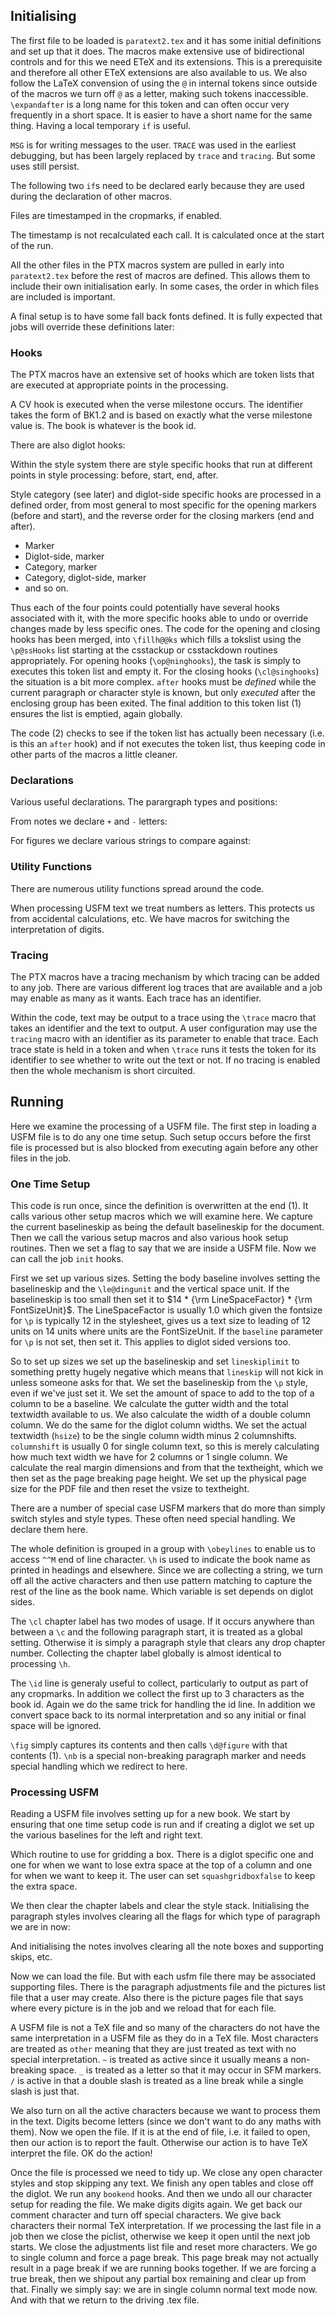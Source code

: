 [+d_setup]::

## Initialising

The first file to be loaded is `paratext2.tex` and it has some initial
definitions and set up that it does. The macros make extensive use of
bidirectional controls and for this we need ETeX and its extensions. This is a
prerequisite and therefore all other ETeX extensions are also available to us.
We also follow the LaTeX convension of using the `@` in internal tokens since
outside of the macros we turn off `@` as a letter, making such tokens
inaccessible. `\expandafter` is a long name for this token and can often occur
very frequently in a short space. It is easier to have a short name for the same
thing. Having a local temporary `if` is useful.

`MSG` is for writing messages to the user. `TRACE` was used in the earliest
debugging, but has been largely replaced by `trace` and `tracing`. But some uses
still persist.

The following two `if`s need to be declared early because they are used during
the declaration of other macros.

[=c_pt_intro]::

Files are timestamped in the cropmarks, if enabled.

The timestamp is not recalculated each call. It is calculated once at the start
of the run.

[=c_timestamp]::

All the other files in the PTX macros system are pulled in early into
`paratext2.tex` before the rest of macros are defined. This allows them to
include their own initialisation early. In some cases, the order in which files
are included is important.

[=c_imports]::

A final setup is to have some fall back fonts defined. It is fully expected that
jobs will override these definitions later:

[=c_fonts-basic]::

### Hooks

The PTX macros have an extensive set of hooks which are token lists that are
executed at appropriate points in the processing.

[=c_define-hooks]::

A CV hook is executed when the verse milestone occurs. The identifier takes the
form of BK1.2 and is based on exactly what the verse milestone value is. The
book is whatever is the book id.

[=csty_define-hooks]::

There are also diglot hooks:

[=cdig_define-hooks]::

Within the style system there are style specific hooks that run at different
points in style processing: before, start, end, after. 

[=csty_sethook]::

Style category (see later) and diglot-side specific hooks are processed in a
defined order, from most general to most specific for the opening markers (before and start),
and the reverse order for the closing markers (end and after).
* Marker
* Diglot-side, marker
* Category, marker
* Category, diglot-side, marker
* and so on.

Thus each of the four points could potentially have several hooks associated with
it, with the more specific hooks able to undo or override changes made by less
specific ones. The code for the opening and closing hooks has been merged, into
`\fillh@@ks` which fills a tokslist using the `\p@ssHooks` list starting at the
csstackup or csstackdown routines appropriately.
For opening hooks (`\op@ninghooks`), the task is simply to executes this token
list and empty it. 
For the closing hooks (`\cl@singhooks`) the situation is a bit more complex. `after` 
hooks must be *defined* while the current paragraph or character style is known, 
but only *executed* after the enclosing group has been exited. 
The final addition to this token list (1) ensures the list is emptied, again globally.

The code (2) checks to see if the token list has actually been necessary (i.e. is 
this an `after` hook) and if not executes the token list, thus keeping code in 
other parts of the macros a little cleaner.

[=csty_hooks]::

### Declarations

Various useful declarations. The parargraph types and positions:

[=cpar_strings]::

From notes we declare `+` and `-` letters:

[=cnote_declare]::

For figures we declare various strings to compare against:

[=cfig_declare]::

### Utility Functions

There are numerous utility functions spread around the code.

When processing USFM text we treat numbers as letters. This protects us from
accidental calculations, etc. We have macros for switching the interpretation of
digits.

[=csty_fndigits]::


### Tracing

The PTX macros have a tracing mechanism by which tracing can be added to any
job. There are various different log traces that are available and a job may
enable as many as it wants. Each trace has an identifier.

[=tracing-codes]::

Within the code, text may be output to a trace using the `\trace` macro that
takes an identifier and the text to output. A user configuration may use the
`tracing` macro with an identifier as its parameter to enable that trace. Each
trace state is held in a token and when `\trace` runs it tests the token for its
identifier to see whether to write out the text or not. If no tracing is enabled
then the whole mechanism is short circuited.

[=tracing]::

## Running

Here we examine the processing of a USFM file. The first step in loading a USFM
file is to do any one time setup. Such setup occurs before the first file is
processed but is also blocked from executing again before any other files in the
job.

### One Time Setup

This code is run once, since the definition is overwritten at the end (1). It
calls various other setup macros which we will examine here. We capture the
current baselineskip as being the default baselineskip for the document. Then we
call the various setup macros and also various hook setup routines. Then we set
a flag to say that we are inside a USFM file. Now we can call the job `init`
hooks.

[=csty_onetime]::

First we set up various sizes. Setting the body baseline involves setting the
baselineskip and the `\le@dingunit` and the vertical space unit. If the
baselineskip is too small then set it to $14 * {\rm LineSpaceFactor} * {\rm FontSizeUnit}$.
The LineSpaceFactor is usually 1.0 which given the fontsize for `\p` is
typically 12 in the stylesheet, gives us a text size to leading of 12 units on
14 units where units are the FontSizeUnit. If the `baseline` parameter for `\p`
is not set, then set it. This applies to diglot sided versions too.

So to set up sizes we set up the baselineskip and set `lineskiplimit` to
something pretty hugely negative which means that `lineskip` will not kick in
unless someone asks for that. We set the baselineskip from the `\p` style, even
if we've just set it. We set the amount of space to add to the top of a column
to be a baseline. We calculate the gutter width and the total textwidth
available to us. We also calculate the width of a double column column. We do
the same for the diglot column widths. We set the actual textwidth (`hsize`) to
be the single column width minus 2 columnshifts. `columnshift` is usually 0 for
single column text, so this is merely calculating how much text width we have
for 2 columns or 1 single column. We calculate the real margin dimensions and
from that the textheight, which we then set as the page breaking page height. We
set up the physical page size for the PDF file and then reset the vsize to
textheight.

[=csty_setupsizes]::

There are a number of special case USFM markers that do more than simply switch
styles and style types. These often need special handling. We declare them here.

The whole definition is grouped in a group with `\obeylines` to enable us to
access `^^M` end of line character. `\h` is used to indicate the book name as
printed in headings and elsewhere. Since we are collecting a string, we turn off
all the active characters and then use pattern matching to capture the rest of
the line as the book name. Which variable is set depends on diglot sides.

The `\cl` chapter label has two modes of usage. If it occurs anywhere than
between a `\c` and the following paragraph start, it is treated as a global
setting. Otherwise it is simply a paragraph style that clears any drop chapter
number. Collecting the chapter label globally is almost identical to processing
`\h`.

The `\id` line is generaly useful to collect, particularly to output as part of
any cropmarks. In addition we collect the first up to 3 characters as the book
id. Again we do the same trick for handling the id line. In addition we convert
space back to its normal interpretation and so any initial or final space will
be ignored.

`\fig` simply captures its contents and then calls `\d@figure` with that
contents (1). `\nb` is a special non-breaking paragraph marker and needs special
handling which we redirect to here.

[=csty_addspecialhooks]::

### Processing USFM

Reading a USFM file involves setting up for a new book. We start by ensuring
that one time setup code is run and if creating a diglot we set up the various
baselines for the left and right text.

Which routine to use for gridding a box. There is a diglot specific one and one
for when we want to lose extra space at the top of a column and one for when we
want to keep it. The user can set `squashgridboxfalse` to keep the extra space.

We then clear the chapter labels and clear the style stack. Initialising the
paragraph styles involves clearing all the flags for which type of paragraph we
are in now:

[=cpar_init]::

And initialising the notes involves clearing all the note boxes and supporting
skips, etc.

[=csty_ptxfile_intro]::

Now we can load the file. But with each usfm file there may be associated
supporting files. There is the paragraph adjustments file and the pictures list
file that a user may create. Also there is the picture pages file that says
where every picture is in the job and we reload that for each file.

A USFM file is not a TeX file and so many of the characters do not have the same
interpretation in a USFM file as they do in a TeX file. Most characters are
treated as `other` meaning that they are just treated as text with no special
interpretation. `~` is treated as active since it usually means a non-breaking
space. `_` is treated as a letter so that it may occur in SFM markers. `/` is
active in that a double slash is treated as a line break while a single slash is
just that.

[=csty_slash]::

We also turn on all the active characters because we want to process them in the
text. Digits become letters (since we don't want to do any maths with them). Now
we open the file. If it is at the end of file, i.e. it failed to open, then our
action is to report the fault. Otherwise our action is to have TeX interpret the
file. OK do the action!

[=csty_ptxfile_start]::

Once the file is processed we need to tidy up. We close any open character
styles and stop skipping any text. We finish any open tables and close off the
diglot. We run any `bookend` hooks. And then we undo all our character setup for
reading the file. We make digits digits again. We get back our comment character
and turn off special characters. We give back characters their normal TeX
interpretation. If we processing the last file in a job then we close the
piclist, otherwise we keep it open until the next job starts. We close the
adjustments list file and reset more characters. We go to single column and
force a page break. This page break may not actually result in a page break if
we are running books together. If we are forcing a true break, then we shipout
any partial box remaining and clear up from that. Finally we simply say: we are
in single column normal text mode now. And with that we return to the driving
.tex file.

[=csty_ptxfile_end]::


[-d_setup]::
